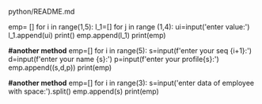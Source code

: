 python/README.md

emp= []
for i in range(1,5):
    l_1=[]
    for j in range (1,4):
        ui=input('enter value:')
        l_1.append(ui)
    print()
    emp.append(l_1)
print(emp)

**#another method**
emp=[]
for i in range(5):
    s=input(f'enter your seq {i+1}:')
    d=input(f'enter your name {s}:')
    p=input(f'enter your profile{s}:')
    emp.append((s,d,p))
print(emp)

**#another method**
emp=[]
for i in range(3):
    s=input('enter data of employee with space:').split()
    emp.append(s)
print(emp)
